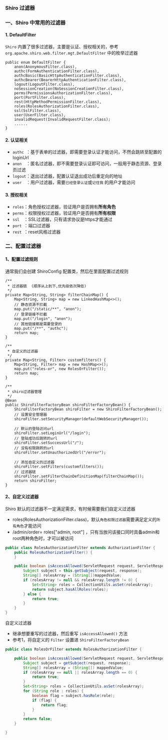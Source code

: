 ###  Shiro 过滤器
### 一、Shiro 中常用的过滤器
#### 1. DefaultFilter
`Shiro` 内置了很多过滤器，主要是认证、授权相关的，参考 `org.apache.shiro.web.filter.mgt.DefaultFilter` 
中的枚举过滤器

```
public enum DefaultFilter {
    anon(AnonymousFilter.class),
    authc(FormAuthenticationFilter.class),
    authcBasic(BasicHttpAuthenticationFilter.class),
    authcBearer(BearerHttpAuthenticationFilter.class),
    logout(LogoutFilter.class),
    noSessionCreation(NoSessionCreationFilter.class),
    perms(PermissionsAuthorizationFilter.class),
    port(PortFilter.class),
    rest(HttpMethodPermissionFilter.class),
    roles(RolesAuthorizationFilter.class),
    ssl(SslFilter.class),
    user(UserFilter.class),
    invalidRequest(InvalidRequestFilter.class);
    ......
}
```

#### 2. 认证相关
* `authc `：基于表单的过滤器，即需要登录认证才能访问，不然会跳转至配置的 loginUrl 
* `anon  `：匿名过滤器，即不需要登录认证即可访问，一般用于静态资源、登录页过滤 
* `logout`：退出过滤器，配置认证退出成功后重定向的地址  
* `user  `：用户过滤器，需要`已经登录认证`或`记住我` 的用户才能访问   


#### 3. 授权相关
* `roles`：角色授权过滤器，验证用户是否拥有**所有角色**  
* `perms`：权限授权过滤器，验证用户是否拥有**所有权限** 
* `ssl  `：SSL过滤器，只有请求协议是https才能通过 
* `port `：端口过滤器 
* `rest `：reset风格过滤器 

 
### 二、配置过滤器
#### 1、配置过滤规则
通常我们会创建 ShiroConfig 配置类，然后在里面配置过滤规则

```
/**
 * 过滤器链  (顺序从上到下,优先级依次降低)
 */
private Map<String, String> filterChainMap() {
    Map<String, String> map = new LinkedHashMap<>();
    // 静态资源不拦截
    map.put("/static/**", "anon");
    // 登录链接不拦截
    map.put("/login", "anon");
    // 其他链接都是需要登录的
    map.put("/**", "authc");
    return map;
}

/**
 * 自定义的过滤器
 */
private Map<String, Filter> customfilters() {
    Map<String, Filter> map = new HashMap<>();
    map.put("roles-or", new RolesOrFilter());
    return map;
}

/**
 * shiro过滤器管理
 */
@Bean
public ShiroFilterFactoryBean shiroFilterFactoryBean() {
    ShiroFilterFactoryBean shiroFilter = new ShiroFilterFactoryBean();
    // 设置安全管理器
    shiroFilter.setSecurityManager(defaultWebSecurityManager());

    // 默认的登陆访问url
    shiroFilter.setLoginUrl("/login");
    // 登陆成功后跳转的url
    shiroFilter.setSuccessUrl("/");
    // 没有权限跳转的url
    shiroFilter.setUnauthorizedUrl("/error");

    // 添加自定义的过滤器
    shiroFilter.setFilters(customfilters());
    // 过滤器链
    shiroFilter.setFilterChainDefinitionMap(filterChainMap());
    return shiroFilter;
}
```


#### 2、自定义过滤器
Shiro 默认的过滤器不一定满足需求，有时候需要我们自定义过滤器
* roles(RolesAuthorizationFilter.class)，默认`角色权限过滤器`需要满足定义的`所有角色`才能访问
* /admin/order= roles["admin, root"] ，只有当放问该接口同时具备admin和root两种角色时，才可以被访问
    
```java
public class RolesAuthorizationFilter extends AuthorizationFilter {
    public RolesAuthorizationFilter() {
    }

    public boolean isAccessAllowed(ServletRequest request, ServletResponse response, Object mappedValue) throws IOException {
        Subject subject = this.getSubject(request, response);
        String[] rolesArray = (String[])mappedValue;
        if (rolesArray != null && rolesArray.length != 0) {
            Set<String> roles = CollectionUtils.asSet(rolesArray);
            return subject.hasAllRoles(roles);
        } else {
            return true;
        }
    }
}
```

自定义过滤器
* 继承想要重写的过滤器，然后重写 `isAccessAllowed()` 方法
* 参考1，将自定义的 `Filter` 设置进 `ShiroFilterFactoryBean`

```java 
public class RolesOrFilter extends RolesAuthorizationFilter {

    public boolean isAccessAllowed(ServletRequest request, ServletResponse response, Object mappedValue) throws IOException {
        Subject subject = getSubject(request, response);
        String[] rolesArray = (String[]) mappedValue;
        if (rolesArray == null || rolesArray.length == 0) {
            return true;
        }
        Set<String> roles = CollectionUtils.asSet(rolesArray);
        for (String role : roles) {
            boolean flag = subject.hasRole(role);
            if (flag) {
                return flag;
            }
        }
        return false;
    }

}
```


 
